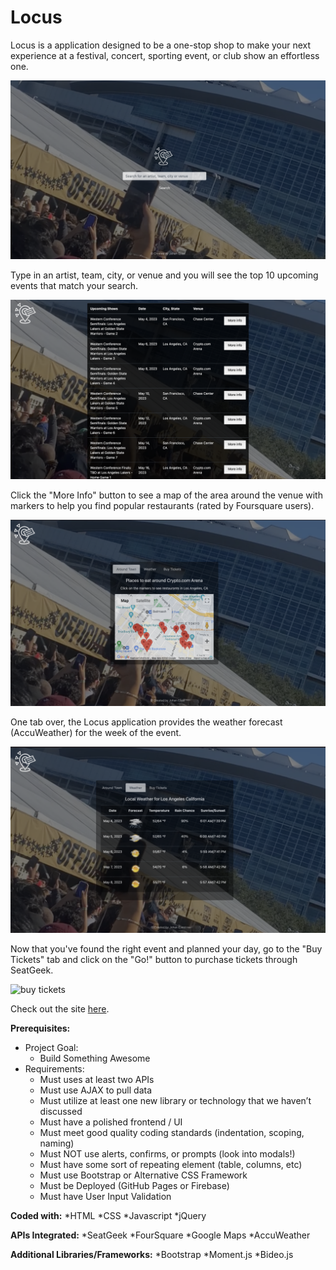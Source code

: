 <h1>Locus</h1>

<p>Locus is a application designed to be a one-stop shop to make your next experience at a festival, concert, sporting event, or club show an effortless one.</p>
<img src="assets/images/project-search.png" alt="initial search home screen">
<p>Type in an artist, team, city, or venue and you will see the top 10 upcoming events that match your search.</p>
<img src="assets/images/project-search-results.png" alt="search results">
<p>Click the "More Info" button to see a map of the area around the venue with markers to help you find popular restaurants (rated by Foursquare users).</p>
<img src="assets/images/project-map-results.png" alt="map results">
<p>One tab over, the Locus application provides the weather forecast (AccuWeather) for the week of the event.</p> 
<img src="assets/images/project-weather-results.png" alt="weather results">
<p>Now that you've found the right event and planned your day, go to the "Buy Tickets" tab and click on the "Go!" button to purchase tickets through SeatGeek.</p> 
<img src="assets/images/project-buy-results.png" alt="buy tickets">

<p>Check out the site <a href="https://JohanEjiasi.github.io/locus/" target="_blank">here</a>.

**Prerequisites:**
* Project Goal:
  * Build Something Awesome
* Requirements:
   * Must uses at least two APIs
   * Must use AJAX to pull data
   * Must utilize at least one new library or technology that we haven’t discussed
   * Must have a polished frontend / UI
   * Must meet good quality coding standards (indentation, scoping, naming)
   * Must NOT use alerts, confirms, or prompts (look into modals!)
   * Must have some sort of repeating element (table, columns, etc)
   * Must use Bootstrap or Alternative CSS Framework
   * Must be Deployed (GitHub Pages or Firebase)
   * Must have User Input Validation

**Coded with:**
   *HTML
   *CSS
   *Javascript
   *jQuery 

**APIs Integrated:**
   *SeatGeek 
   *FourSquare
   *Google Maps
   *AccuWeather

**Additional Libraries/Frameworks:**
   *Bootstrap
   *Moment.js
   *Bideo.js
